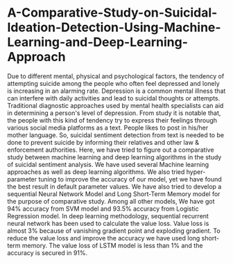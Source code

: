 # A-Comparative-Study-on-Suicidal-Ideation-Detection-Using-Machine-Learning-and-Deep-Learning-Approach
Due to different mental, physical and psychological factors, the tendency of attempting suicide among the people who often feel depressed and lonely is increasing in an alarming rate. Depression is a common mental illness that can interfere with daily activities and lead to suicidal thoughts or attempts. Traditional diagnostic approaches used by mental health specialists can aid in determining a person's level of depression. From study it is notable that, the people with this kind of tendency try to express their feelings through various social media platforms as a text. People likes to post in his/her mother language. So, suicidal sentiment detection from text is needed to be done to prevent suicide by informing their relatives and other law &amp; enforcement authorities. Here, we have tried to figure out a comparative study between machine learning and deep learning algorithms in the study of suicidal sentiment analysis. We have used several Machine learning approaches as well as deep learning algorithms. We also tried hyper-parameter tuning to improve the accuracy of our model, yet we have found the best result in default parameter values. We have also tried to develop a sequential Neural Network Model and Long Short-Term Memory model for the purpose of comparative study. Among all other models, We have got 94% accuracy from SVM model and 93.5% accuracy from Logistic Regression model. In deep learning methodology, sequential recurrent neural network has been used to calculate the value loss. Value loss is almost 3% because of vanishing gradient point and exploding gradient. To reduce the value loss and improve the accuracy we have used long short-term memory. The value loss of LSTM model is less than 1% and the accuracy is secured in 91%.
